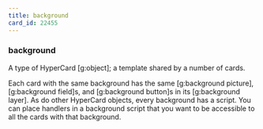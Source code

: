 ```yaml
---
title: background
card_id: 22455
---
```


### background

A type of HyperCard [g:object]; a template shared by a number of cards. 

Each card with the same background has the same [g:background picture], [g:background field]s, and [g:background button]s in its [g:background layer]. As do other HyperCard objects, every background has a script. You can place handlers in a background script that you want to be accessible to all the cards with that background. 